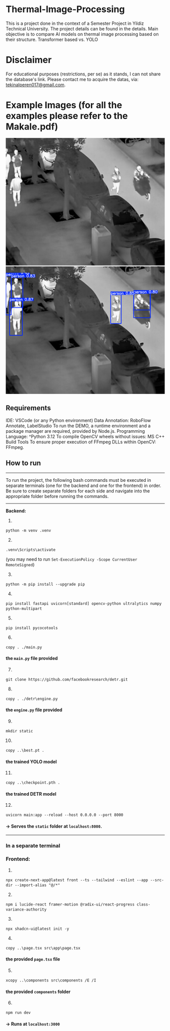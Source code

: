 # Thermal-Image-Processing
This is a project done in the context of a Semester Project in Yildiz Technical University. The project details can be found in the details.
Main objective is to compare AI models on thermal image processing based on their structure. Transformer based vs. YOLO

# Disclaimer
For educational purposes (restrictions, per se) as it stands,  I can not share the database's link. Please contact me to acquire the datas, via: tekinalperen017@gmail.com. 

# Example Images (for all the examples please refer to the Makale.pdf)

![Input](./images/example_input.jpg)
![Output](./images/example_output.png)


## Requirements
IDE: VSCode (or any Python environment)
Data Annotation: RoboFlow Annotate, LabelStudio
To run the DEMO, a runtime environment and a package manager are required, provided by Node.js.
Programming Language: ^Python 3.12
To compile OpenCV wheels without issues: MS C++ Build Tools
To ensure proper execution of FFmpeg DLLs within OpenCV: FFmpeg.

## How to run

---

To run the project, the following bash commands must be executed in separate terminals (one for the backend and one for the frontend) in order. Be sure to create separate folders for each side and navigate into the appropriate folder before running the commands.

---

**Backend:**

1.

```
python -m venv .venv
```

2.

```
.venv\Scripts\activate
```

(you may need to run `Set-ExecutionPolicy -Scope CurrentUser RemoteSigned`)

3.

```
python -m pip install --upgrade pip
```

4.

```
pip install fastapi uvicorn[standard] opencv-python ultralytics numpy python-multipart
```

5.

```
pip install pycocotools
```

6.

```
copy . ./main.py
```

#### the `main.py` file provided

7.

```
git clone https://github.com/facebookresearch/detr.git
```

8.

```
copy . ./detr\engine.py
```

#### the `engine.py` file provided

9.

```
mkdir static
```

10.

```
copy ..\best.pt .
```

#### the trained YOLO model

11.

```
copy ..\checkpoint.pth .
```

#### the trained DETR model

12.

```
uvicorn main:app --reload --host 0.0.0.0 --port 8000
```

#### → Serves the `static` folder at `localhost:8000`.

---

### **In a separate terminal**
### **Frontend:**

1.

```
npx create-next-app@latest front --ts --tailwind --eslint --app --src-dir --import-alias "@/*"
```

2.

```
npm i lucide-react framer-motion @radix-ui/react-progress class-variance-authority
```

3.

```
npx shadcn-ui@latest init -y
```

4.

```
copy ..\page.tsx src\app\page.tsx
```

#### the provided `page.tsx` file

5.

```
xcopy ..\components src\components /E /I
```

#### the provided `components` folder

6.

```
npm run dev
```

#### → Runs at `localhost:3000`
